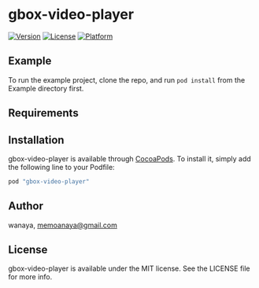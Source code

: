 # gbox-video-player


[![Version](https://img.shields.io/cocoapods/v/gbox-video-player.svg?style=flat)](http://cocoapods.org/pods/gbox-video-player)
[![License](https://img.shields.io/cocoapods/l/gbox-video-player.svg?style=flat)](http://cocoapods.org/pods/gbox-video-player)
[![Platform](https://img.shields.io/cocoapods/p/gbox-video-player.svg?style=flat)](http://cocoapods.org/pods/gbox-video-player)

## Example

To run the example project, clone the repo, and run `pod install` from the Example directory first.

## Requirements

## Installation

gbox-video-player is available through [CocoaPods](http://cocoapods.org). To install
it, simply add the following line to your Podfile:

```ruby
pod "gbox-video-player"
```

## Author

wanaya, memoanaya@gmail.com

## License

gbox-video-player is available under the MIT license. See the LICENSE file for more info.
